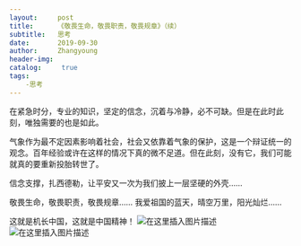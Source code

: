 ```yaml
---
layout:     post
title:      《敬畏生命，敬畏职责，敬畏规章》（续）
subtitle:   思考
date:       2019-09-30
author:     Zhangyoung
header-img: 
catalog: 	 true
tags:
    -思考
---
```


在紧急时分，专业的知识，坚定的信念，沉着与冷静，必不可缺。但是在此时此刻，唯独需要的也是如此。

气象作为最不定因素影响着社会，社会又依靠着气象的保护，这是一个辩证统一的观念。百年经验或许在这样的情况下真的微不足道。但在此刻，没有它，我们可能就真的要重新投胎转世了。

信念支撑，扎西德勒，让平安又一次为我们披上一层坚硬的外壳……

敬畏生命，敬畏职责，敬畏规章……
我爱祖国的蓝天，晴空万里，阳光灿烂……

这就是机长中国，这就是中国精神！
![在这里插入图片描述](https://img-blog.csdnimg.cn/2020081511262811.jpg?x-oss-process=image/watermark,type_ZmFuZ3poZW5naGVpdGk,shadow_10,text_aHR0cHM6Ly9ibG9nLmNzZG4ubmV0L3FxXzM3MzgwNTc1,size_16,color_FFFFFF,t_70#pic_center)
![在这里插入图片描述](https://img-blog.csdnimg.cn/202008151126270.jpg?x-oss-process=image/watermark,type_ZmFuZ3poZW5naGVpdGk,shadow_10,text_aHR0cHM6Ly9ibG9nLmNzZG4ubmV0L3FxXzM3MzgwNTc1,size_16,color_FFFFFF,t_70#pic_center)